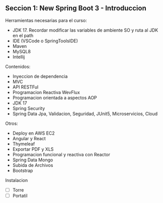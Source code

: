 ## Seccion 1: New Spring Boot 3 - Introduccion
Herramientas necesarias para el curso:

- JDK 17. Recordar modificar las variables de ambiente SO y ruta al JDK en el path
- IDE (VSCode o SpringToolsIDE)
- Maven
- MySQL8
- Intellij

Contenidos:
- Inyeccion de dependencia
- MVC
- API RESTFul
- Programacion Reactiva WevFlux
- Programacion orientada a aspectos AOP
- JDK 17
- Spring Security
- Spring Data Jpa, Validacion, Seguridad, JUnit5, Microservicios, Cloud

Otros: 
- Deploy en AWS EC2
- Angular y React
- Thymeleaf
- Exportar PDF y XLS
- Programacion funcional y reactiva con Reactor
- Spring Data Mongo
- Subida de Archivos
- Bootstrap

Instalacion 
- [ ] Torre
- [ ] Portatil